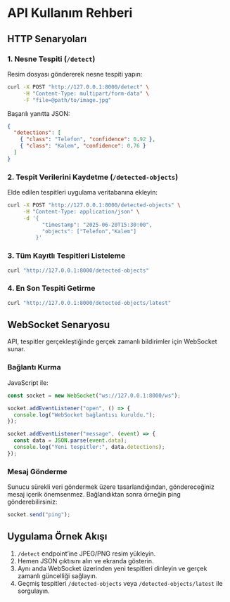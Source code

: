 # API Kullanım Rehberi

## HTTP Senaryoları

### 1. Nesne Tespiti (`/detect`)
Resim dosyası göndererek nesne tespiti yapın:
```bash
curl -X POST "http://127.0.0.1:8000/detect" \
     -H "Content-Type: multipart/form-data" \
     -F "file=@path/to/image.jpg"
```
Başarılı yanıtta JSON:
```json
{
  "detections": [
    { "class": "Telefon", "confidence": 0.92 },
    { "class": "Kalem", "confidence": 0.76 }
  ]
}
```

### 2. Tespit Verilerini Kaydetme (`/detected-objects`)
Elde edilen tespitleri uygulama veritabanına ekleyin:
```bash
curl -X POST "http://127.0.0.1:8000/detected-objects" \
     -H "Content-Type: application/json" \
     -d '{
           "timestamp": "2025-06-20T15:30:00",
           "objects": ["Telefon","Kalem"]
         }'
```

### 3. Tüm Kayıtlı Tespitleri Listeleme
```bash
curl "http://127.0.0.1:8000/detected-objects"
```

### 4. En Son Tespiti Getirme
```bash
curl "http://127.0.0.1:8000/detected-objects/latest"
```

## WebSocket Senaryosu

API, tespitler gerçekleştiğinde gerçek zamanlı bildirimler için WebSocket sunar.

### Bağlantı Kurma
JavaScript ile:
```javascript
const socket = new WebSocket("ws://127.0.0.1:8000/ws");

socket.addEventListener("open", () => {
  console.log("WebSocket bağlantısı kuruldu.");
});

socket.addEventListener("message", (event) => {
  const data = JSON.parse(event.data);
  console.log("Yeni tespitler:", data.detections);
});
```

### Mesaj Gönderme
Sunucu sürekli veri göndermek üzere tasarlandığından, göndereceğiniz mesaj içerik önemsenmez. Bağlandıktan sonra örneğin ping gönderebilirsiniz:
```javascript
socket.send("ping");
```

## Uygulama Örnek Akışı

1. `/detect` endpoint’ine JPEG/PNG resim yükleyin.  
2. Hemen JSON çıktısını alın ve ekranda gösterin.  
3. Aynı anda WebSocket üzerinden yeni tespitleri dinleyin ve gerçek zamanlı güncelliği sağlayın.  
4. Geçmiş tespitleri `/detected-objects` veya `/detected-objects/latest` ile sorgulayın.
